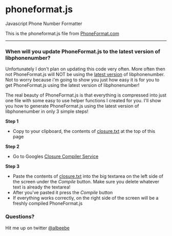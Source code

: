 phoneformat.js
==============

Javascript Phone Number Formatter


This is the phoneformat.js file from <a href="http://www.phoneformat.com">PhoneFormat.com</A>

<HR>
<h3>When will you update PhoneFormat.js to the latest version of libphonenumber?</h3>
Unfortunately I don't plan on updating this code very often.  More often then not PhoneFormat.js will NOT be using the <a href="https://code.google.com/p/libphonenumber/source/browse/#svn%2Ftrunk%2Fjavascript%2Fi18n%2Fphonenumbers">latest version</a> of libphonenumber.  Not to worry because i'm going to show you just how easy it is for you to get PhoneFormat.js using the latest version of libphonenumber!

The real beauty of PhoneFormat.js is that everything is compressed into just one file with some easy to use helper functions I created for you.  I'll show you how to generate PhoneFormat.js using the latest version of libphonenumber in only 3 simple steps!

<B>Step 1</B>
<UL>
  <LI>Copy to your clipboard, the contents of <a href="https://github.com/albeebe/phoneformat.js/blob/master/closure.txt">closure.txt</a> at the top of this page</LI>
</UL>

<B>Step 2</B>
<UL>
  <LI>Go to Googles <a href="http://closure-compiler.appspot.com/home">Closure Compiler Service</a></LI>
</UL>

<B>Step 3</B>
<UL>
  <LI>Paste the contents of <a href="https://github.com/albeebe/phoneformat.js/blob/master/closure.txt">closure.txt</a> into the big textarea on the left side of the screen under the <i>Compile</i> button.  Make sure you delete whatever text is already the textarea!</LI>
  <LI>After you've pasted it press the <i>Compile</i> button</LI>
  <LI>If everything works correctly, on the right side of the screen will be a freshly compiled PhoneFormat.js</LI>
</UL>

<h3>Questions?</h3>
Hit me up on twitter <a href="http://twitter.com/albeebe">@albeebe</a>
